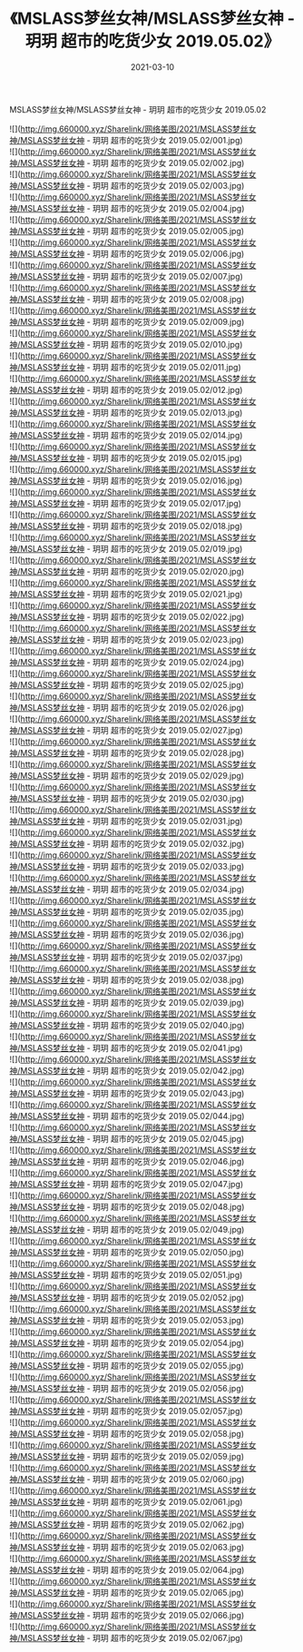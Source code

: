 ﻿---
layout: post
title:  《MSLASS梦丝女神/MSLASS梦丝女神 - 玥玥 超市的吃货少女 2019.05.02》
date:   2021-03-10
img: http://img.660000.xyz/Sharelink/网络美图/2021/MSLASS梦丝女神/MSLASS梦丝女神 - 玥玥 超市的吃货少女 2019.05.02/000.jpg
categories: [美女, 清纯, 唯美]
---

MSLASS梦丝女神/MSLASS梦丝女神 - 玥玥 超市的吃货少女 2019.05.02

 ![](http://img.660000.xyz/Sharelink/网络美图/2021/MSLASS梦丝女神/MSLASS梦丝女神 - 玥玥 超市的吃货少女 2019.05.02/001.jpg) <br>![](http://img.660000.xyz/Sharelink/网络美图/2021/MSLASS梦丝女神/MSLASS梦丝女神 - 玥玥 超市的吃货少女 2019.05.02/002.jpg) <br>![](http://img.660000.xyz/Sharelink/网络美图/2021/MSLASS梦丝女神/MSLASS梦丝女神 - 玥玥 超市的吃货少女 2019.05.02/003.jpg) <br>![](http://img.660000.xyz/Sharelink/网络美图/2021/MSLASS梦丝女神/MSLASS梦丝女神 - 玥玥 超市的吃货少女 2019.05.02/004.jpg) <br>![](http://img.660000.xyz/Sharelink/网络美图/2021/MSLASS梦丝女神/MSLASS梦丝女神 - 玥玥 超市的吃货少女 2019.05.02/005.jpg) <br>![](http://img.660000.xyz/Sharelink/网络美图/2021/MSLASS梦丝女神/MSLASS梦丝女神 - 玥玥 超市的吃货少女 2019.05.02/006.jpg) <br>![](http://img.660000.xyz/Sharelink/网络美图/2021/MSLASS梦丝女神/MSLASS梦丝女神 - 玥玥 超市的吃货少女 2019.05.02/007.jpg) <br>![](http://img.660000.xyz/Sharelink/网络美图/2021/MSLASS梦丝女神/MSLASS梦丝女神 - 玥玥 超市的吃货少女 2019.05.02/008.jpg) <br>![](http://img.660000.xyz/Sharelink/网络美图/2021/MSLASS梦丝女神/MSLASS梦丝女神 - 玥玥 超市的吃货少女 2019.05.02/009.jpg) <br>![](http://img.660000.xyz/Sharelink/网络美图/2021/MSLASS梦丝女神/MSLASS梦丝女神 - 玥玥 超市的吃货少女 2019.05.02/010.jpg) <br>![](http://img.660000.xyz/Sharelink/网络美图/2021/MSLASS梦丝女神/MSLASS梦丝女神 - 玥玥 超市的吃货少女 2019.05.02/011.jpg) <br>![](http://img.660000.xyz/Sharelink/网络美图/2021/MSLASS梦丝女神/MSLASS梦丝女神 - 玥玥 超市的吃货少女 2019.05.02/012.jpg) <br>![](http://img.660000.xyz/Sharelink/网络美图/2021/MSLASS梦丝女神/MSLASS梦丝女神 - 玥玥 超市的吃货少女 2019.05.02/013.jpg) <br>![](http://img.660000.xyz/Sharelink/网络美图/2021/MSLASS梦丝女神/MSLASS梦丝女神 - 玥玥 超市的吃货少女 2019.05.02/014.jpg) <br>![](http://img.660000.xyz/Sharelink/网络美图/2021/MSLASS梦丝女神/MSLASS梦丝女神 - 玥玥 超市的吃货少女 2019.05.02/015.jpg) <br>![](http://img.660000.xyz/Sharelink/网络美图/2021/MSLASS梦丝女神/MSLASS梦丝女神 - 玥玥 超市的吃货少女 2019.05.02/016.jpg) <br>![](http://img.660000.xyz/Sharelink/网络美图/2021/MSLASS梦丝女神/MSLASS梦丝女神 - 玥玥 超市的吃货少女 2019.05.02/017.jpg) <br>![](http://img.660000.xyz/Sharelink/网络美图/2021/MSLASS梦丝女神/MSLASS梦丝女神 - 玥玥 超市的吃货少女 2019.05.02/018.jpg) <br>![](http://img.660000.xyz/Sharelink/网络美图/2021/MSLASS梦丝女神/MSLASS梦丝女神 - 玥玥 超市的吃货少女 2019.05.02/019.jpg) <br>![](http://img.660000.xyz/Sharelink/网络美图/2021/MSLASS梦丝女神/MSLASS梦丝女神 - 玥玥 超市的吃货少女 2019.05.02/020.jpg) <br>![](http://img.660000.xyz/Sharelink/网络美图/2021/MSLASS梦丝女神/MSLASS梦丝女神 - 玥玥 超市的吃货少女 2019.05.02/021.jpg) <br>![](http://img.660000.xyz/Sharelink/网络美图/2021/MSLASS梦丝女神/MSLASS梦丝女神 - 玥玥 超市的吃货少女 2019.05.02/022.jpg) <br>![](http://img.660000.xyz/Sharelink/网络美图/2021/MSLASS梦丝女神/MSLASS梦丝女神 - 玥玥 超市的吃货少女 2019.05.02/023.jpg) <br>![](http://img.660000.xyz/Sharelink/网络美图/2021/MSLASS梦丝女神/MSLASS梦丝女神 - 玥玥 超市的吃货少女 2019.05.02/024.jpg) <br>![](http://img.660000.xyz/Sharelink/网络美图/2021/MSLASS梦丝女神/MSLASS梦丝女神 - 玥玥 超市的吃货少女 2019.05.02/025.jpg) <br>![](http://img.660000.xyz/Sharelink/网络美图/2021/MSLASS梦丝女神/MSLASS梦丝女神 - 玥玥 超市的吃货少女 2019.05.02/026.jpg) <br>![](http://img.660000.xyz/Sharelink/网络美图/2021/MSLASS梦丝女神/MSLASS梦丝女神 - 玥玥 超市的吃货少女 2019.05.02/027.jpg) <br>![](http://img.660000.xyz/Sharelink/网络美图/2021/MSLASS梦丝女神/MSLASS梦丝女神 - 玥玥 超市的吃货少女 2019.05.02/028.jpg) <br>![](http://img.660000.xyz/Sharelink/网络美图/2021/MSLASS梦丝女神/MSLASS梦丝女神 - 玥玥 超市的吃货少女 2019.05.02/029.jpg) <br>![](http://img.660000.xyz/Sharelink/网络美图/2021/MSLASS梦丝女神/MSLASS梦丝女神 - 玥玥 超市的吃货少女 2019.05.02/030.jpg) <br>![](http://img.660000.xyz/Sharelink/网络美图/2021/MSLASS梦丝女神/MSLASS梦丝女神 - 玥玥 超市的吃货少女 2019.05.02/031.jpg) <br>![](http://img.660000.xyz/Sharelink/网络美图/2021/MSLASS梦丝女神/MSLASS梦丝女神 - 玥玥 超市的吃货少女 2019.05.02/032.jpg) <br>![](http://img.660000.xyz/Sharelink/网络美图/2021/MSLASS梦丝女神/MSLASS梦丝女神 - 玥玥 超市的吃货少女 2019.05.02/033.jpg) <br>![](http://img.660000.xyz/Sharelink/网络美图/2021/MSLASS梦丝女神/MSLASS梦丝女神 - 玥玥 超市的吃货少女 2019.05.02/034.jpg) <br>![](http://img.660000.xyz/Sharelink/网络美图/2021/MSLASS梦丝女神/MSLASS梦丝女神 - 玥玥 超市的吃货少女 2019.05.02/035.jpg) <br>![](http://img.660000.xyz/Sharelink/网络美图/2021/MSLASS梦丝女神/MSLASS梦丝女神 - 玥玥 超市的吃货少女 2019.05.02/036.jpg) <br>![](http://img.660000.xyz/Sharelink/网络美图/2021/MSLASS梦丝女神/MSLASS梦丝女神 - 玥玥 超市的吃货少女 2019.05.02/037.jpg) <br>![](http://img.660000.xyz/Sharelink/网络美图/2021/MSLASS梦丝女神/MSLASS梦丝女神 - 玥玥 超市的吃货少女 2019.05.02/038.jpg) <br>![](http://img.660000.xyz/Sharelink/网络美图/2021/MSLASS梦丝女神/MSLASS梦丝女神 - 玥玥 超市的吃货少女 2019.05.02/039.jpg) <br>![](http://img.660000.xyz/Sharelink/网络美图/2021/MSLASS梦丝女神/MSLASS梦丝女神 - 玥玥 超市的吃货少女 2019.05.02/040.jpg) <br>![](http://img.660000.xyz/Sharelink/网络美图/2021/MSLASS梦丝女神/MSLASS梦丝女神 - 玥玥 超市的吃货少女 2019.05.02/041.jpg) <br>![](http://img.660000.xyz/Sharelink/网络美图/2021/MSLASS梦丝女神/MSLASS梦丝女神 - 玥玥 超市的吃货少女 2019.05.02/042.jpg) <br>![](http://img.660000.xyz/Sharelink/网络美图/2021/MSLASS梦丝女神/MSLASS梦丝女神 - 玥玥 超市的吃货少女 2019.05.02/043.jpg) <br>![](http://img.660000.xyz/Sharelink/网络美图/2021/MSLASS梦丝女神/MSLASS梦丝女神 - 玥玥 超市的吃货少女 2019.05.02/044.jpg) <br>![](http://img.660000.xyz/Sharelink/网络美图/2021/MSLASS梦丝女神/MSLASS梦丝女神 - 玥玥 超市的吃货少女 2019.05.02/045.jpg) <br>![](http://img.660000.xyz/Sharelink/网络美图/2021/MSLASS梦丝女神/MSLASS梦丝女神 - 玥玥 超市的吃货少女 2019.05.02/046.jpg) <br>![](http://img.660000.xyz/Sharelink/网络美图/2021/MSLASS梦丝女神/MSLASS梦丝女神 - 玥玥 超市的吃货少女 2019.05.02/047.jpg) <br>![](http://img.660000.xyz/Sharelink/网络美图/2021/MSLASS梦丝女神/MSLASS梦丝女神 - 玥玥 超市的吃货少女 2019.05.02/048.jpg) <br>![](http://img.660000.xyz/Sharelink/网络美图/2021/MSLASS梦丝女神/MSLASS梦丝女神 - 玥玥 超市的吃货少女 2019.05.02/049.jpg) <br>![](http://img.660000.xyz/Sharelink/网络美图/2021/MSLASS梦丝女神/MSLASS梦丝女神 - 玥玥 超市的吃货少女 2019.05.02/050.jpg) <br>![](http://img.660000.xyz/Sharelink/网络美图/2021/MSLASS梦丝女神/MSLASS梦丝女神 - 玥玥 超市的吃货少女 2019.05.02/051.jpg) <br>![](http://img.660000.xyz/Sharelink/网络美图/2021/MSLASS梦丝女神/MSLASS梦丝女神 - 玥玥 超市的吃货少女 2019.05.02/052.jpg) <br>![](http://img.660000.xyz/Sharelink/网络美图/2021/MSLASS梦丝女神/MSLASS梦丝女神 - 玥玥 超市的吃货少女 2019.05.02/053.jpg) <br>![](http://img.660000.xyz/Sharelink/网络美图/2021/MSLASS梦丝女神/MSLASS梦丝女神 - 玥玥 超市的吃货少女 2019.05.02/054.jpg) <br>![](http://img.660000.xyz/Sharelink/网络美图/2021/MSLASS梦丝女神/MSLASS梦丝女神 - 玥玥 超市的吃货少女 2019.05.02/055.jpg) <br>![](http://img.660000.xyz/Sharelink/网络美图/2021/MSLASS梦丝女神/MSLASS梦丝女神 - 玥玥 超市的吃货少女 2019.05.02/056.jpg) <br>![](http://img.660000.xyz/Sharelink/网络美图/2021/MSLASS梦丝女神/MSLASS梦丝女神 - 玥玥 超市的吃货少女 2019.05.02/057.jpg) <br>![](http://img.660000.xyz/Sharelink/网络美图/2021/MSLASS梦丝女神/MSLASS梦丝女神 - 玥玥 超市的吃货少女 2019.05.02/058.jpg) <br>![](http://img.660000.xyz/Sharelink/网络美图/2021/MSLASS梦丝女神/MSLASS梦丝女神 - 玥玥 超市的吃货少女 2019.05.02/059.jpg) <br>![](http://img.660000.xyz/Sharelink/网络美图/2021/MSLASS梦丝女神/MSLASS梦丝女神 - 玥玥 超市的吃货少女 2019.05.02/060.jpg) <br>![](http://img.660000.xyz/Sharelink/网络美图/2021/MSLASS梦丝女神/MSLASS梦丝女神 - 玥玥 超市的吃货少女 2019.05.02/061.jpg) <br>![](http://img.660000.xyz/Sharelink/网络美图/2021/MSLASS梦丝女神/MSLASS梦丝女神 - 玥玥 超市的吃货少女 2019.05.02/062.jpg) <br>![](http://img.660000.xyz/Sharelink/网络美图/2021/MSLASS梦丝女神/MSLASS梦丝女神 - 玥玥 超市的吃货少女 2019.05.02/063.jpg) <br>![](http://img.660000.xyz/Sharelink/网络美图/2021/MSLASS梦丝女神/MSLASS梦丝女神 - 玥玥 超市的吃货少女 2019.05.02/064.jpg) <br>![](http://img.660000.xyz/Sharelink/网络美图/2021/MSLASS梦丝女神/MSLASS梦丝女神 - 玥玥 超市的吃货少女 2019.05.02/065.jpg) <br>![](http://img.660000.xyz/Sharelink/网络美图/2021/MSLASS梦丝女神/MSLASS梦丝女神 - 玥玥 超市的吃货少女 2019.05.02/066.jpg) <br>![](http://img.660000.xyz/Sharelink/网络美图/2021/MSLASS梦丝女神/MSLASS梦丝女神 - 玥玥 超市的吃货少女 2019.05.02/067.jpg) <br>